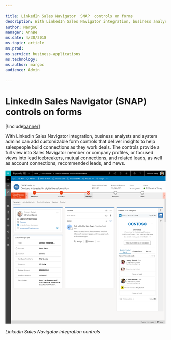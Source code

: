 ```yaml
---

title: LinkedIn Sales Navigator  SNAP  controls on forms
description: With LinkedIn Sales Navigator integration, business analysts and system admins can add customizable form controls that deliver insights to help salespeople build connections as they work deals.
author: MargoC
manager: AnnBe
ms.date: 4/30/2018
ms.topic: article
ms.prod: 
ms.service: business-applications
ms.technology: 
ms.author: margoc
audience: Admin

---
```

#  LinkedIn Sales Navigator (SNAP) controls on forms




[!include[banner](../../../includes/banner.md)]

With LinkedIn Sales Navigator integration, business analysts and system admins
can add customizable form controls that deliver insights to help salespeople
build connections as they work deals. The controls provide a full view into
Sales Navigator member or company profiles, or focused views into lead
icebreakers, mutual connections, and related leads, as well as account
connections, recommended leads, and news.

![LinkedIn Sales Navigator integration controls screen](media/linkedin-sales-navigator-snap-controls-on-forms-1.png "LinkedIn Sales Navigator integration controls screen")
<!-- Picture 10 -->




*LinkedIn Sales Navigator integration controls*
